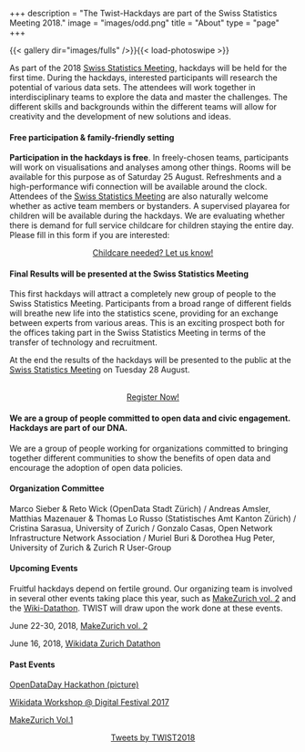 ﻿+++
description = "The Twist-Hackdays are part of the Swiss Statistics Meeting 2018."
image = "images/odd.png"
title = "About"
type = "page"
+++

{{< gallery dir="images/fulls" />}}{{< load-photoswipe >}}

As part of the 2018 <a href="https://www.statistiktage.ch/en/">Swiss Statistics Meeting</a>, hackdays will be held for the first time. During the 
hackdays, interested participants will research the potential of various data sets. The attendees will work together in interdisciplinary teams to explore the data and master the challenges. The different skills and backgrounds within 
the different teams will allow for creativity and the development of new solutions and ideas. 
<br>

#### Free participation & family-friendly setting

**Participation in the hackdays is free**. In freely-chosen teams, participants will work on visualisations and analyses among other things. 
Rooms will be available for this purpose as of Saturday 25 August. Refreshments and a high-performance wifi connection will be available around the clock.
Attendees of the <a href="https://www.statistiktage.ch/en/">Swiss Statistics Meeting</a> are also naturally welcome whether as active team members or bystanders. A supervised playarea for children will be available during the hackdays.
We are evaluating whether there is demand for full service childcare for children staying the entire day. Please fill in this form if you are interested:
<center>
<a href="https://docs.google.com/forms/d/e/1FAIpQLSdEk_2PQKk-K9zuqYuwwOQ0qpTHrGOra1MiIeKa6vNFnOSP9g/viewform" class="button back alt2">Childcare needed? Let us know!</a>
</center>

#### Final Results will be presented at the Swiss Statistics Meeting

This first hackdays will attract a completely new group of people to the Swiss Statistics Meeting. Participants from a broad range of different fields will breathe  new  life  into  the  statistics scene, providing for an exchange between experts from various areas. This is an exciting 
prospect both for the offices taking part in the Swiss Statistics Meeting in terms of the transfer of technology and recruitment.

At the end the results of the hackdays will be presented to the public at the <a href="https://www.statistiktage.ch/en/">Swiss Statistics Meeting</a> on Tuesday 28 August.
</center>
<br>
<center>
<a href="https://www.eventbrite.de/e/twist-2018-tickets-44099503803" class="button back alt2">Register Now!</a>
</center>

#### We are a group of people committed to open data and civic engagement. Hackdays are part of our DNA.

We are a group of people working for organizations committed to bringing together different communities to show the benefits of open data and encourage the adoption of open data policies.

#### Organization Committee

Marco Sieber & Reto Wick (OpenData Stadt Zürich) /
Andreas Amsler, Matthias Mazenauer & Thomas Lo Russo (Statistisches Amt Kanton Zürich) /
Cristina Sarasua, University of Zurich /
Gonzalo Casas, Open Network Infrastructure Network Association /
Muriel Buri & Dorothea Hug Peter, University of Zurich & Zurich R User-Group 

#### Upcoming Events

Fruitful hackdays depend on fertile ground. Our organizing team is involved in several other events taking place this year, such as <a href="https://makezurich.ch/">MakeZurich vol. 2</a> and the <a href="https://www.wikidata.org/wiki/Wikidata:Events/Wikidata_Zurich_Datathon">Wiki-Datathon</a>. TWIST will draw upon the work done at these events. 

June 22-30, 2018, <a href="https://makezurich.ch/">MakeZurich vol. 2</a> 

June 16, 2018, <a href="https://www.wikidata.org/wiki/Wikidata:Events/Wikidata_Zurich_Datathon">Wikidata Zurich Datathon</a>

#### Past Events

[OpenDataDay Hackathon (picture)](https://www.stadt-zuerich.ch/portal/de/index/ogd/anwendungen/2017/ODD17_Hackathon_Projekte.html)

[Wikidata Workshop @ Digital Festival 2017](https://www.wikidata.org/wiki/Wikidata:Events/Wikidata_Zurich)

[MakeZurich Vol.1](https://makezurich.ch/)
<center>
<a class="twitter-timeline" width="50%" href="https://twitter.com/TWIST2018?ref_src=twsrc%5Etfw">Tweets by TWIST2018</a> <script async src="https://platform.twitter.com/widgets.js" charset="utf-8"></script> 
</center>

